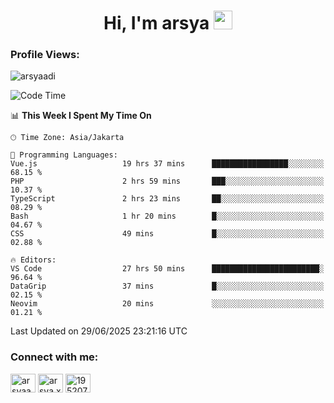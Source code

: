 <h1 align="center">Hi, I'm arsya 
  <img src="https://media.giphy.com/media/hvRJCLFzcasrR4ia7z/giphy.gif" width="30px"/>
</h1>

<p align="left"> <h3>Profile Views:</h3> <img src="https://komarev.com/ghpvc/?username=arsyaadi&label=Profile%20views&color=0e75b6&style=flat" alt="arsyaadi" /> </p>

<!--START_SECTION:waka-->
![Code Time](http://img.shields.io/badge/Code%20Time-4%2C154%20hrs%2034%20mins-blue)

📊 **This Week I Spent My Time On** 

```text
🕑︎ Time Zone: Asia/Jakarta

💬 Programming Languages: 
Vue.js                   19 hrs 37 mins      █████████████████░░░░░░░░   68.15 % 
PHP                      2 hrs 59 mins       ███░░░░░░░░░░░░░░░░░░░░░░   10.37 % 
TypeScript               2 hrs 23 mins       ██░░░░░░░░░░░░░░░░░░░░░░░   08.29 % 
Bash                     1 hr 20 mins        █░░░░░░░░░░░░░░░░░░░░░░░░   04.67 % 
CSS                      49 mins             █░░░░░░░░░░░░░░░░░░░░░░░░   02.88 % 

🔥 Editors: 
VS Code                  27 hrs 50 mins      ████████████████████████░   96.64 % 
DataGrip                 37 mins             █░░░░░░░░░░░░░░░░░░░░░░░░   02.15 % 
Neovim                   20 mins             ░░░░░░░░░░░░░░░░░░░░░░░░░   01.21 % 
```


 Last Updated on 29/06/2025 23:21:16 UTC
<!--END_SECTION:waka-->

<!-- - 📫 How to reach me **itsme@arsyaadi.software** -->


<h3 align="left">Connect with me:</h3>
<p align="left">
<a href="https://linkedin.com/in/arsyaadi" target="blank"><img align="center" src="https://raw.githubusercontent.com/rahuldkjain/github-profile-readme-generator/master/src/images/icons/Social/linked-in-alt.svg" alt="arsyaadi" height="30" width="40" /></a>
<a href="https://fb.com/arsya.xkz" target="blank"><img align="center" src="https://raw.githubusercontent.com/rahuldkjain/github-profile-readme-generator/master/src/images/icons/Social/facebook.svg" alt="arsya.xkz" height="30" width="40" /></a>
<a href="https://stackoverflow.com/users/19520749" target="blank"><img align="center" src="https://raw.githubusercontent.com/rahuldkjain/github-profile-readme-generator/master/src/images/icons/Social/stack-overflow.svg" alt="19520749" height="30" width="40" /></a>
</p>
